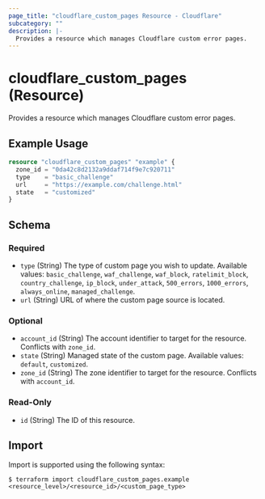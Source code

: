 ```yaml
---
page_title: "cloudflare_custom_pages Resource - Cloudflare"
subcategory: ""
description: |-
  Provides a resource which manages Cloudflare custom error pages.
---
```


# cloudflare_custom_pages (Resource)

Provides a resource which manages Cloudflare custom error pages.

## Example Usage

```terraform
resource "cloudflare_custom_pages" "example" {
  zone_id = "0da42c8d2132a9ddaf714f9e7c920711"
  type    = "basic_challenge"
  url     = "https://example.com/challenge.html"
  state   = "customized"
}
```
<!-- schema generated by tfplugindocs -->
## Schema

### Required

- `type` (String) The type of custom page you wish to update. Available values: `basic_challenge`, `waf_challenge`, `waf_block`, `ratelimit_block`, `country_challenge`, `ip_block`, `under_attack`, `500_errors`, `1000_errors`, `always_online`, `managed_challenge`.
- `url` (String) URL of where the custom page source is located.

### Optional

- `account_id` (String) The account identifier to target for the resource. Conflicts with `zone_id`.
- `state` (String) Managed state of the custom page. Available values: `default`, `customized`.
- `zone_id` (String) The zone identifier to target for the resource. Conflicts with `account_id`.

### Read-Only

- `id` (String) The ID of this resource.

## Import

Import is supported using the following syntax:

```shell
$ terraform import cloudflare_custom_pages.example <resource_level>/<resource_id>/<custom_page_type>
```
